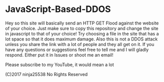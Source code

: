# JavaScript-Based-DDOS
Hey so this site will basically send an HTTP GET Flood against the website of your choice. Just make sure to copy this repository and change the site in javascript to that of your choice! Try choosing a file in the site that has a lot space so that it does maximum damage. Also this is not a DDOS attack unless you share the link with a lot of people and they all get on it. If you have any questions or suggestions feel free to tell me and I will gladly respond. Either put it in Issues or shoot me an email!

Please subscribe to my YouTube, it would mean a lot

(C)2017 ninja25538 No Rights Reserved
